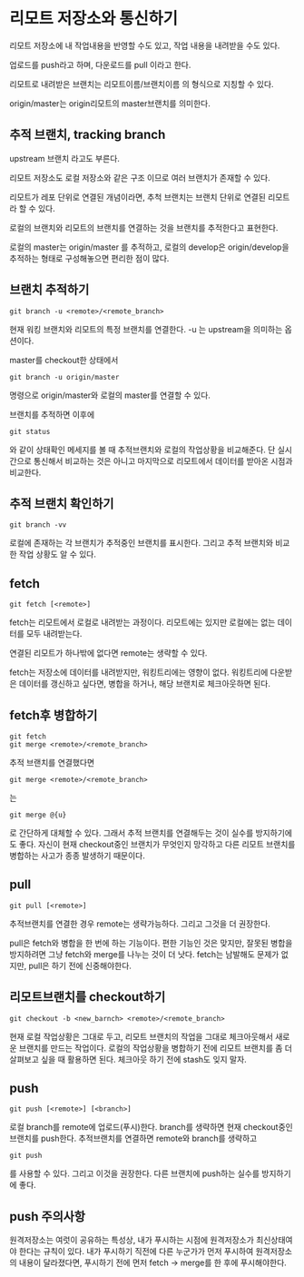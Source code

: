 리모트 저장소와 통신하기
===
리모트 저장소에 내 작업내용을 반영할 수도 있고, 작업 내용을 내려받을 수도 있다.

업로드를 push라고 하며, 다운로드를 pull 이라고 한다.

리모트로 내려받은 브랜치는 리모트이름/브랜치이름 의 형식으로 지칭할 수 있다.

origin/master는 origin리모트의 master브랜치를 의미한다.

추적 브랜치, tracking branch
---
upstream 브랜치 라고도 부른다.

리모트 저장소도 로컬 저장소와 같은 구조 이므로 여러 브랜치가 존재할 수 있다.

리모트가 레포 단위로 연결된 개념이라면, 추척 브랜치는 브랜치 단위로 연결된 리모트라 할 수 있다.

로컬의 브랜치와 리모트의 브랜치를 연결하는 것을 브랜치를 추적한다고 표현한다.

로컬의 master는 origin/master 를 추적하고, 로컬의 develop은 origin/develop을 추적하는 형태로 구성해놓으면 편리한 점이 많다.

브랜치 추적하기
---
    git branch -u <remote>/<remote_branch>

현재 워킹 브랜치와 리모트의 특정 브랜치를 연결한다. -u 는 upstream을 의미하는 옵션이다.

master를 checkout한 상태에서

    git branch -u origin/master

명령으로 origin/master와 로컬의 master를 연결할 수 있다.

브랜치를 추적하면 이후에

    git status
와 같이 상태확인 메세지를 볼 때 추적브랜치와 로컬의 작업상황을 비교해준다. 단 실시간으로 통신해서 비교하는 것은 아니고 마지막으로 리모트에서 데이터를 받아온 시점과 비교한다.

추적 브랜치 확인하기
---
    git branch -vv
로컬에 존재하는 각 브랜치가 추적중인 브랜치를 표시한다. 그리고 추적 브랜치와 비교한 작업 상황도 알 수 있다.

fetch
---
    git fetch [<remote>]
fetch는 리모트에서 로컬로 내려받는 과정이다. 리모트에는 있지만 로컬에는 없는 데이터를 모두 내려받는다.

연결된 리모트가 하나밖에 없다면 remote는 생략할 수 있다.

fetch는 저장소에 데이터를 내려받지만, 워킹트리에는 영향이 없다. 워킹트리에 다운받은 데이터를 갱신하고 싶다면, 병합을 하거나, 해당 브랜치로 체크아웃하면 된다.

fetch후 병합하기
---
    git fetch
    git merge <remote>/<remote_branch>
추적 브랜치를 연결했다면

    git merge <remote>/<remote_branch>
는

    git merge @{u}
로 간단하게 대체할 수 있다. 그래서 추적 브랜치를 연결해두는 것이 실수를 방지하기에도 좋다. 자신이 현재 checkout중인 브랜치가 무엇인지 망각하고 다른 리모트 브랜치를 병합하는 사고가 종종 발생하기 때문이다.

pull
---
    git pull [<remote>]
추적브랜치를 연결한 경우 remote는 생략가능하다. 그리고 그것을 더 권장한다.

pull은 fetch와 병합을 한 번에 하는 기능이다. 편한 기능인 것은 맞지만, 잘못된 병합을 방지하려면 그냥 fetch와 merge를 나누는 것이 더 낫다. fetch는 남발해도 문제가 없지만, pull은 하기 전에 신중해야한다.

리모트브랜치를 checkout하기
---
    git checkout -b <new_barnch> <remote>/<remote_branch>
현재 로컬 작업상황은 그대로 두고, 리모트 브랜치의 작업을 그대로 체크아웃해서 새로운 브랜치를 만드는 작업이다. 로컬의 작업상황을 병합하기 전에 리모트 브랜치를 좀 더 살펴보고 싶을 때 활용하면 된다. 체크아웃 하기 전에 stash도 잊지 말자.

push
---
    git push [<remote>] [<branch>]
로컬 branch를 remote에 업로드(푸시)한다. branch를 생략하면 현재 checkout중인 브랜치를 push한다. 추적브랜치를 연결하면 remote와 branch를 생략하고

    git push
를 사용할 수 있다. 그리고 이것을 권장한다. 다른 브랜치에 push하는 실수를 방지하기에 좋다.

push 주의사항
---
원격저장소는 여럿이 공유하는 특성상, 내가 푸시하는 시점에 원격저장소가 최신상태여야 한다는 규칙이 있다. 내가 푸시하기 직전에 다른 누군가가 먼저 푸시하여 원격저장소의 내용이 달라졌다면, 푸시하기 전에 먼저 fetch -> merge를 한 후에 푸시해야한다.
